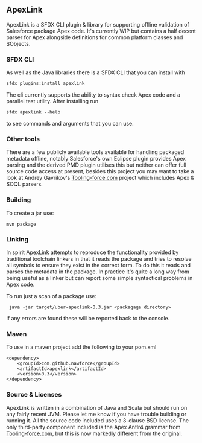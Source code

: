 
## ApexLink

ApexLink is a SFDX CLI plugin & library for supporting offline validation of Salesforce package Apex code. It's 
currently WIP but contains a half decent parser for Apex alongside definitions for common platform classes and SObjects. 

### SFDX CLI

As well as the Java libraries there is a SFDX CLI that you can install with

    sfdx plugins:install apexlink

The cli currently supports the ability to syntax check Apex code and a parallel test utility. After installing run

    sfdx apexlink --help
    
to see commands and arguments that you can use.   

### Other tools
 
There are a few publicly available tools available for handling packaged metadata offline, notably Salesforce's own 
Eclipse plugin provides Apex parsing and the derived PMD plugin utilises this but neither can offer full source code
access at present, besides this project you may want to take a look at Andrey Gavrikov's 
[Tooling-force.com](https://github.com/neowit/tooling-force.com) project which includes Apex & SOQL parsers.   

### Building

To create a jar use:

    mvn package

### Linking

In spirit ApexLink attempts to reproduce the functionality provided by traditional toolchain linkers in that it reads 
the package and tries to resolve all symbols to ensure they exist in the correct form. To do this it reads and parses
the metadata in the package. In practice it's quite a long way from being useful as a linker but can report some simple
syntactical problems in Apex code.

To run just a scan of a package use:

     java -jar target/uber-apexlink-0.3.jar <packagage directory>
     
If any errors are found these will be reported back to the console.
     
### Maven

To use in a maven project add the following to your pom.xml

    <dependency>
        <groupId>com.github.nawforce</groupId>
        <artifactId>apexlink</artifactId>
        <version>0.3</version>
    </dependency>

### Source & Licenses

ApexLink is written in a combination of Java and Scala but should run on any fairly recent JVM. Please let me know if 
you have trouble building or running it. All the source code included uses a 3-clause BSD license. The only third-party
component included is the Apex Antlr4 grammar from [Tooling-force.com](https://github.com/neowit/tooling-force.com),
but this is now markedly different from the original.  

